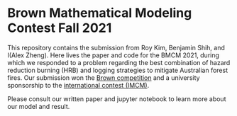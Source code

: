 # Brown Mathematical Modeling Contest Fall 2021

This repository contains the submission from Roy Kim, Benjamin Shih, and I(Alex Zheng). Here lives the paper and code for the BMCM 2021, during which we responded to a problem regarding the best combination of hazard reduction burning (HRB) and logging strategies to mitigate Australian forest fires. Our submission won the [Brown competition](https://www.dam.brown.edu/siam/bmcm.html) and a university sponsorship to the [international contest (IMCM)](https://www.comap.com/undergraduate/contests/).

Please consult our written paper and jupyter notebook to learn more about our model and result.
